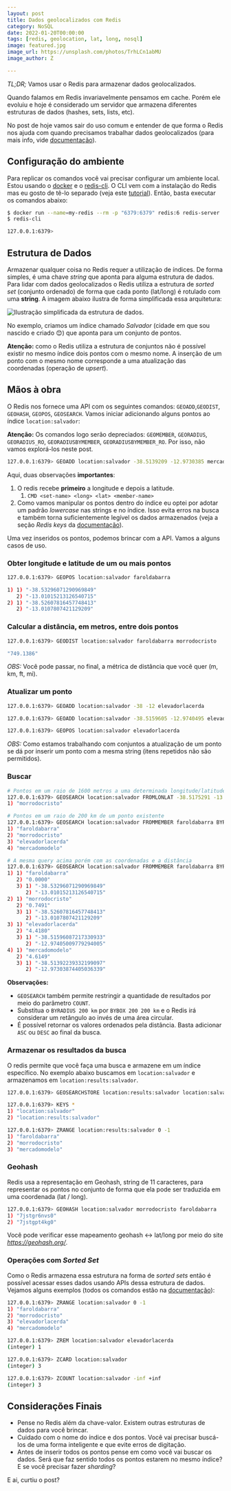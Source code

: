 ```yaml
---
layout: post
title: Dados geolocalizados com Redis
category: NoSQL
date: 2022-01-20T00:00:00
tags: [redis, geolocation, lat, long, nosql]
image: featured.jpg
image_url: https://unsplash.com/photos/TrhLCn1abMU
image_author: Z

---
```


*TL;DR;* Vamos usar o Redis para armazenar dados geolocalizados.

Quando falamos em Redis invariavelmente pensamos em cache. Porém ele evoluiu e hoje é considerado um servidor que armazena diferentes estruturas de dados (hashes, sets, lists, etc).

No post de hoje vamos sair do uso comum e entender de que forma o Redis nos ajuda com quando precisamos trabalhar dados geolocalizados (para mais info, vide [documentação](https://redis.io/commands#geo)).


## Configuração do ambiente
Para replicar os comandos você vai precisar configurar um ambiente local. Estou usando o [docker](https://www.docker.com/) e o [redis-cli](https://redis.io/topics/rediscli). O CLI vem com a instalação do Redis mas eu gosto de tê-lo separado (veja este [tutorial](https://codewithhugo.com/install-just-redis-cli-on-ubuntu-debian-jessie/)). Então, basta executar os comandos abaixo:

```bash
$ docker run --name=my-redis --rm -p "6379:6379" redis:6 redis-server
$ redis-cli

127.0.0.1:6379> 
```

## Estrutura de Dados
Armazenar qualquer coisa no Redis requer a utilização de índices. De forma simples, é uma chave *string* que aponta para alguma estrutura de dados. Para lidar com dados geolocalizados o Redis utiliza a estrutura de *sorted set* (conjunto ordenado) de forma que cada ponto (lat/long) é rotulado com uma **string**. A imagem abaixo ilustra de forma simplificada essa arquitetura:

![Ilustração simplificada da estrutura de dados.](./redis-geoloc-architecture.png "Ilustração simplificada da estrutura de dados.")

No exemplo, criamos um índice chamado *Salvador* (cidade em que sou nascido e criado 😊) que aponta para um conjunto de pontos.

**Atenção:** como o Redis utiliza a estrutura de conjuntos não é possível existir no mesmo índice dois pontos com o mesmo nome. A inserção de um ponto com o mesmo nome corresponde a uma atualização das coordenadas (operação de *upsert*).


## Mãos à obra
O Redis nos fornece uma API com os seguintes comandos: `GEOADD`,`GEODIST`, `GEOHASH`, `GEOPOS`, `GEOSEARCH`. Vamos iniciar adicionando alguns pontos ao índice `location:salvador`:

**Atenção:** Os comandos logo serão depreciados: `GEOMEMBER`, `GEORADIUS`, `GEORADIUS_RO`, `GEORADIUSBYMEMBER`, `GEORADIUSBYMEMBER_RO`. Por isso, não vamos explorá-los neste post.

```bash
127.0.0.1:6379> GEOADD location:salvador -38.5139209 -12.9730385 mercadomodelo -38.5329599 -13.0101531 faroldabarra -38.5260635 -13.0107505 morrodocristo
```

Aqui, duas observações **importantes**:

1. O redis recebe **primeiro** a longitude e depois a latitude.
    1. `CMD <set-name> <long> <lat> <member-name>`
2. Como vamos manipular os pontos dentro do índice eu optei por adotar um padrão *lowercase* nas strings e no índice. Isso evita erros na busca e também torna suficientemente legível os dados armazenados (veja a seção *Redis keys* da [documentação](https://redis.io/topics/data-types-intro)).

Uma vez inseridos os pontos, podemos brincar com a API. Vamos a alguns casos de uso.


### Obter longitude e latitude de um ou mais pontos

```bash
127.0.0.1:6379> GEOPOS location:salvador faroldabarra

1) 1) "-38.53296071290969849"
   2) "-13.01015213126540715"
2) 1) "-38.52607816457748413"
   2) "-13.0107807421129209"
```

### Calcular a distância, em metros, entre dois pontos

```bash
127.0.0.1:6379> GEODIST location:salvador faroldabarra morrodocristo

"749.1386"
```

*OBS:* Você pode passar, no final, a métrica de distância que você quer (m, km, ft, mi).

### Atualizar um ponto

```bash
127.0.0.1:6379> GEOADD location:salvador -38 -12 elevadorlacerda

127.0.0.1:6379> GEOADD location:salvador -38.5159605 -12.9740495 elevadorlacerda

127.0.0.1:6379> GEOPOS location:salvador elevadorlacerda
```

*OBS:* Como estamos trabalhando com conjuntos a atualização de um ponto se dá por inserir um ponto com a mesma string (itens repetidos não são permitidos).

### Buscar

```bash
# Pontos em um raio de 1600 metros a uma determinada longitude/latitude
127.0.0.1:6379> GEOSEARCH location:salvador FROMLONLAT -38.5175291 -13.0060716 BYRADIUS 1600 m
1) "morrodocristo"

# Pontos em um raio de 200 km de um ponto existente
127.0.0.1:6379> GEOSEARCH location:salvador FROMMEMBER faroldabarra BYRADIUS 200 km
1) "faroldabarra"
2) "morrodocristo"
3) "elevadorlacerda"
4) "mercadomodelo"

# A mesma query acima porém com as coordenadas e a distância
127.0.0.1:6379> GEOSEARCH location:salvador FROMMEMBER faroldabarra BYRADIUS 200 km WITHCOORD WITHDIST
1) 1) "faroldabarra"
   2) "0.0000"
   3) 1) "-38.53296071290969849"
      2) "-13.01015213126540715"
2) 1) "morrodocristo"
   2) "0.7491"
   3) 1) "-38.52607816457748413"
      2) "-13.0107807421129209"
3) 1) "elevadorlacerda"
   2) "4.4180"
   3) 1) "-38.51596087217330933"
      2) "-12.97405009779294005"
4) 1) "mercadomodelo"
   2) "4.6149"
   3) 1) "-38.51392239332199097"
      2) "-12.97303874405036339"

```

**Observações:**

- `GEOSEARCH` também permite restringir a quantidade de resultados por meio do parâmetro `COUNT`.
- Substitua o `BYRADIUS 200 km` por `BYBOX 200 200 km` e o Redis irá considerar um retângulo ao invés de uma área circular.
- É possível retornar os valores ordenados pela distância. Basta adicionar `ASC` ou `DESC` ao final da busca.

### Armazenar os resultados da busca

O redis permite que você faça uma busca e armazene em um índice específico. No exemplo abaixo buscamos em `location:salvador` e armazenamos em `location:results:salvador`.

```bash
127.0.0.1:6379> GEOSEARCHSTORE location:results:salvador location:salvador FROMMEMBER faroldabarra BYRADIUS 200 km

127.0.0.1:6379> KEYS *
1) "location:salvador"
2) "location:results:salvador"

127.0.0.1:6379> ZRANGE location:results:salvador 0 -1
1) "faroldabarra"
2) "morrodocristo"
3) "mercadomodelo"
```

### Geohash

Redis usa a representação em Geohash, string de 11 caracteres, para representar os pontos no conjunto de forma que ela pode ser traduzida em uma coordenada (lat / long). 

```bash
127.0.0.1:6379> GEOHASH location:salvador morrodocristo faroldabarra
1) "7jstgr6nvs0"
2) "7jstgpt4kg0"
```

Você pode verificar esse mapeamento geohash ↔ lat/long por meio do site *https://geohash.org/<coloque-aqui-o-geohash>*.

### Operações com *Sorted Set*

Como o Redis armazena essa estrutura na forma de *sorted sets* então é possível acessar esses dados usando APIs dessa estrutura de dados. Vejamos alguns exemplos (todos os comandos estão na [documentação](https://redis.io/commands#sorted-set)):

```bash
127.0.0.1:6379> ZRANGE location:salvador 0 -1
1) "faroldabarra"
2) "morrodocristo"
3) "elevadorlacerda"
4) "mercadomodelo"

127.0.0.1:6379> ZREM location:salvador elevadorlacerda
(integer) 1

127.0.0.1:6379> ZCARD location:salvador
(integer) 3

127.0.0.1:6379> ZCOUNT location:salvador -inf +inf
(integer) 3
```

## Considerações Finais

- Pense no Redis além da chave-valor. Existem outras estruturas de dados para você brincar.
- Cuidado com o nome do índice e dos pontos. Você vai precisar buscá-los de uma forma inteligente e que evite erros de digitação.
- Antes de inserir todos os pontos pense em como você vai buscar os dados. Será que faz sentido todos os pontos estarem no mesmo índice? E se você precisar fazer *sharding*?

E ai, curtiu o post?
